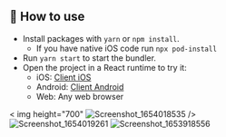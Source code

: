 
## 🚀 How to use

- Install packages with `yarn` or `npm install`.
  - If you have native iOS code run `npx pod-install`
- Run `yarn start` to start the bundler.
- Open the project in a React runtime to try it:
  - iOS: [Client iOS](https://itunes.apple.com/app/apple-store/id982107779)
  - Android: [Client Android](https://play.google.com/store/apps/details?id=host.exp.exponent&referrer=blankexample)
  - Web: Any web browser

 < img height="700" ![Screenshot_1654018535](https://user-images.githubusercontent.com/74669908/206421168-03cec702-fcb0-4bd8-8e08-4f9b88d6a168.png) />
![Screenshot_1654019261](https://user-images.githubusercontent.com/74669908/206421260-655599d8-1fcd-47f7-8f62-82cae3f36d85.png)
![Screenshot_1653918556](https://user-images.githubusercontent.com/74669908/206421299-73a1b645-fe70-43c3-be57-e06b5d6d54b3.png)
